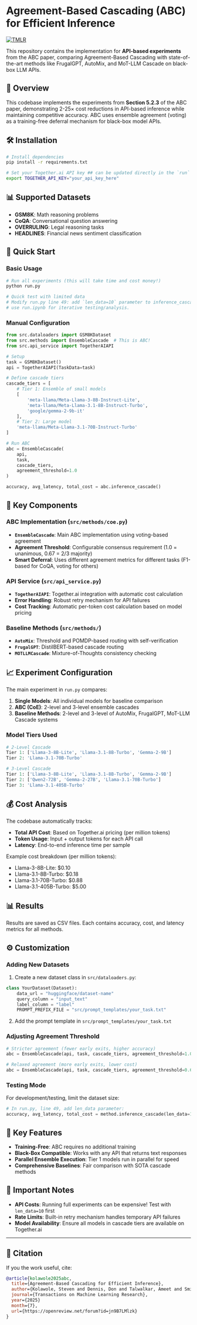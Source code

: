 # Agreement-Based Cascading (ABC) for Efficient Inference

[![TMLR](https://img.shields.io/badge/TMLR-July%202025-blue)](https://openreview.net/forum?id=jn9B7LMlzk)

This repository contains the implementation for **API-based experiments** from the ABC paper, comparing Agreement-Based Cascading with state-of-the-art methods like FrugalGPT, AutoMix, and MoT-LLM Cascade on black-box LLM APIs.

## 🎯 Overview

This codebase implements the experiments from **Section 5.2.3** of the ABC paper, demonstrating 2-25× cost reductions in API-based inference while maintaining competitive accuracy. ABC uses ensemble agreement (voting) as a training-free deferral mechanism for black-box model APIs.

## 🛠 Installation

```bash
# Install dependencies
pip install -r requirements.txt

# Set your Together.ai API key ## can be updated directly in the `run` python scripts or notebook
export TOGETHER_API_KEY="your_api_key_here"
```

## 📊 Supported Datasets

- **GSM8K**: Math reasoning problems  
- **CoQA**: Conversational question answering  
- **OVERRULING**: Legal reasoning tasks  
- **HEADLINES**: Financial news sentiment classification

## 🚀 Quick Start

### Basic Usage

```bash
# Run all experiments (this will take time and cost money!)
python run.py

# Quick test with limited data
# Modify run.py line 49: add `len_data=10` parameter to inference_cascade()
# use run.ipynb for iterative testing/analysis.
```

### Manual Configuration

```python
from src.dataloaders import GSM8KDataset
from src.methods import EnsembleCascade  # This is ABC!
from src.api_service import TogetherAIAPI

# Setup
task = GSM8KDataset()
api = TogetherAIAPI(TaskData=task)

# Define cascade tiers
cascade_tiers = [
    # Tier 1: Ensemble of small models
    [
        'meta-llama/Meta-Llama-3-8B-Instruct-Lite',
        'meta-llama/Meta-Llama-3.1-8B-Instruct-Turbo',
        'google/gemma-2-9b-it'
    ],
    # Tier 2: Large model
    'meta-llama/Meta-Llama-3.1-70B-Instruct-Turbo'
]

# Run ABC
abc = EnsembleCascade(
    api, 
    task, 
    cascade_tiers,
    agreement_threshold=1.0 
)

accuracy, avg_latency, total_cost = abc.inference_cascade()
```

## 🔧 Key Components

### ABC Implementation (`src/methods/coe.py`)

- **`EnsembleCascade`**: Main ABC implementation using voting-based agreement  
- **Agreement Threshold**: Configurable consensus requirement (1.0 = unanimous, 0.67 = 2/3 majority)  
- **Smart Deferral**: Uses different agreement metrics for different tasks (F1-based for CoQA, voting for others)

### API Service (`src/api_service.py`)

- **`TogetherAIAPI`**: Together.ai integration with automatic cost calculation  
- **Error Handling**: Robust retry mechanism for API failures  
- **Cost Tracking**: Automatic per-token cost calculation based on model pricing

### Baseline Methods (`src/methods/`)

- **`AutoMix`**: Threshold and POMDP-based routing with self-verification  
- **`FrugalGPT`**: DistilBERT-based cascade routing  
- **`MOTLLMCascade`**: Mixture-of-Thoughts consistency checking

## 📈 Experiment Configuration

The main experiment in `run.py` compares:

1. **Single Models**: All individual models for baseline comparison  
2. **ABC (CoE)**: 2-level and 3-level ensemble cascades  
3. **Baseline Methods**: 2-level and 3-level of AutoMix, FrugalGPT, MoT-LLM Cascade systems

### Model Tiers Used

```python
# 2-Level Cascade
Tier 1: ['Llama-3-8B-Lite', 'Llama-3.1-8B-Turbo', 'Gemma-2-9B']
Tier 2: 'Llama-3.1-70B-Turbo'

# 3-Level Cascade  
Tier 1: ['Llama-3-8B-Lite', 'Llama-3.1-8B-Turbo', 'Gemma-2-9B']
Tier 2: ['Qwen2-72B', 'Gemma-2-27B', 'Llama-3.1-70B-Turbo']
Tier 3: 'Llama-3.1-405B-Turbo'
```

## 💰 Cost Analysis

The codebase automatically tracks:

- **Total API Cost**: Based on Together.ai pricing (per million tokens)  
- **Token Usage**: Input + output tokens for each API call  
- **Latency**: End-to-end inference time per sample

Example cost breakdown (per million tokens):

- Llama-3-8B-Lite: $0.10  
- Llama-3.1-8B-Turbo: $0.18  
- Llama-3.1-70B-Turbo: $0.88  
- Llama-3.1-405B-Turbo: $5.00

## 📊 Results

Results are saved as CSV files. Each contains accuracy, cost, and latency metrics for all methods.

## ⚙️ Customization

### Adding New Datasets

1. Create a new dataset class in `src/dataloaders.py`:

```python
class YourDataset(Dataset):
    data_url = "huggingface/dataset-name"
    query_column = "input_text"
    label_column = "label"
    PROMPT_PREFIX_FILE = "src/prompt_templates/your_task.txt"
```

2. Add the prompt template in `src/prompt_templates/your_task.txt`

### Adjusting Agreement Threshold

```python
# Stricter agreement (fewer early exits, higher accuracy)
abc = EnsembleCascade(api, task, cascade_tiers, agreement_threshold=1.0)

# Relaxed agreement (more early exits, lower cost)
abc = EnsembleCascade(api, task, cascade_tiers, agreement_threshold=0.67)
```

### Testing Mode

For development/testing, limit the dataset size:

```python
# In run.py, line 49, add len_data parameter:
accuracy, avg_latency, total_cost = method.inference_cascade(len_data=10)
```

## 🔬 Key Features

- **Training-Free**: ABC requires no additional training  
- **Black-Box Compatible**: Works with any API that returns text responses  
- **Parallel Ensemble Execution**: Tier 1 models run in parallel for speed  
- **Comprehensive Baselines**: Fair comparison with SOTA cascade methods

## 🚨 Important Notes

- **API Costs**: Running full experiments can be expensive! Test with `len_data=10` first  
- **Rate Limits**: Built-in retry mechanism handles temporary API failures  
- **Model Availability**: Ensure all models in cascade tiers are available on Together.ai

---

## 📄 Citation

If you the work useful, cite:

```bibtex
@article{kolawole2025abc,
  title={Agreement-Based Cascading for Efficient Inference},
  author={Kolawole, Steven and Dennis, Don and Talwalkar, Ameet and Smith, Virginia},
  journal={Transactions on Machine Learning Research},
  year={2025}
  month={7},
  url={https://openreview.net/forum?id=jn9B7LMlzk}
}
```